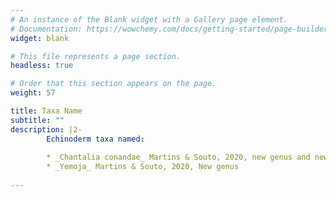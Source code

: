 ```yaml
---
# An instance of the Blank widget with a Gallery page element.
# Documentation: https://wowchemy.com/docs/getting-started/page-builder/
widget: blank

# This file represents a page section.
headless: true

# Order that this section appears on the page.
weight: 57

title: Taxa Name
subtitle: ""
description: |2-
        Echinoderm taxa named:
        
        * _Chantalia conandae_ Martins & Souto, 2020, new genus and new species
        * _Yemoja_ Martins & Souto, 2020, New genus
        
---
```


